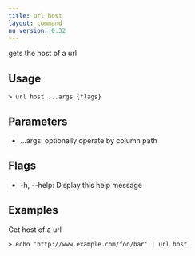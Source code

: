 ```yaml
---
title: url host
layout: command
nu_version: 0.32
---
```


gets the host of a url

## Usage

```shell
> url host ...args {flags}
```

## Parameters

- ...args: optionally operate by column path

## Flags

- -h, --help: Display this help message

## Examples

Get host of a url

```shell
> echo 'http://www.example.com/foo/bar' | url host
```
